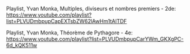 
Playlist, Yvan Monka, Multiples, diviseurs et nombres premiers - 2de:
https://www.youtube.com/playlist?list=PLVUDmbpupCapEXTsbZW62lAwHm1tAlTDF

Playlist, Yvan Monka, Théorème de Pythagore - 4e:
https://www.youtube.com/playlist?list=PLVUDmbpupCarYWm_GKXgPC-6d_kQK511w




